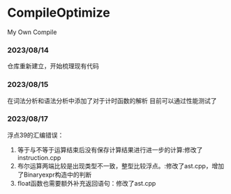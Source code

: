 # CompileOptimize
My Own Compile 

### 2023/08/14
仓库重新建立，开始梳理现有代码

### 2023/08/15
在词法分析和语法分析中添加了对于计时函数的解析
目前可以通过性能测试了

### 2023/08/17
浮点39的汇编错误：
1. 等于与不等于运算结束后没有保存计算结果进行进一步的计算:修改了instruction.cpp
2. 布尔运算两端比较是出现类型不一致，整型比较浮点。:修改了ast.cpp，增加了Binaryexpr构造中的判断
3. float函数也需要额外补充返回语句：修改了ast.cpp